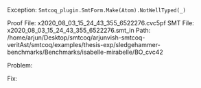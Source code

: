 Exception: `Smtcoq_plugin.SmtForm.Make(Atom).NotWellTyped(_)`

Proof File: x2020_08_03_15_24_43_355_6522276.cvc5pf
SMT File: x2020_08_03_15_24_43_355_6522276.smt_in
Path: /home/arjun/Desktop/smtcoq/arjunvish-smtcoq-veritAst/smtcoq/examples/thesis-exp/sledgehammer-benchmarks/Benchmarks/isabelle-mirabelle/BO_cvc42

Problem:

Fix:
